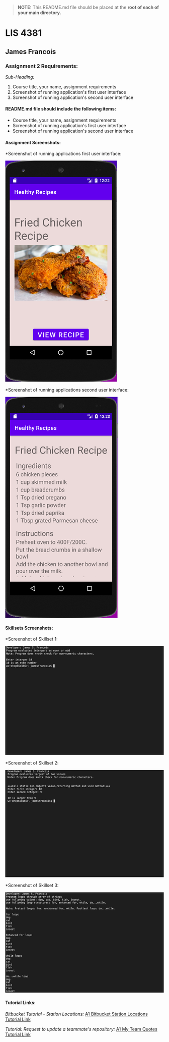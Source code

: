 > **NOTE:** This README.md file should be placed at the **root of each of your main directory.**

# LIS 4381 

## James Francois

### Assignment 2 Requirements:

*Sub-Heading:*

1. Course title, your name, assignment requirements 
2. Screenshot of running application's first user interface
3. Screenshot of running application's second user interface

#### README.md file should include the following items:

* Course title, your name, assignment requirements 
* Screenshot of running application's first user interface
* Screenshot of running application's second user interface

#### Assignment Screenshots:

*Screenshot of running applications first user interface:

![First user interface Screenshot](img/First.png)

*Screenshot of running applications second user interface:

![Second user interface Screenshot](img/Second.png)


#### Skillsets Screenshots:

*Screenshot of Skillset 1:

![Skillset 1: Even or Odd](img/Skillset1.png)

*Screenshot of Skillset 2:

![Skillset 2: Largest Number](img/Skillset2.png)

*Screenshot of Skillset 3:

![Skillset 3: Arrays & Loops](img/Skillset3.png)





#### Tutorial Links:

*Bitbucket Tutorial - Station Locations:*
[A1 Bitbucket Station Locations Tutorial Link](https://bitbucket.org/username/bitbucketstationlocations/ "Bitbucket Station Locations")

*Tutorial: Request to update a teammate's repository:*
[A1 My Team Quotes Tutorial Link](https://bitbucket.org/username/myteamquotes/ "My Team Quotes Tutorial")
